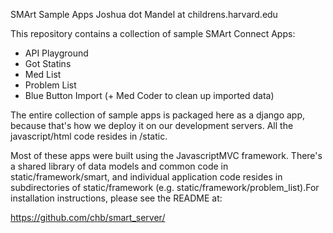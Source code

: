 SMArt Sample Apps
Joshua dot Mandel at childrens.harvard.edu

This repository contains a collection of sample SMArt Connect Apps:
 
 * API Playground 
 * Got Statins
 * Med List
 * Problem List
 * Blue Button Import (+ Med Coder to clean up imported data)

The entire collection of sample apps is packaged here as a django app,
because that's how we deploy it on our development servers.  All the
javascript/html code resides in /static.

Most of these apps were built using the JavascriptMVC framework.
There's a shared library of data models and common code in
static/framework/smart, and individual application code resides in
subdirectories of static/framework
(e.g. static/framework/problem_list).For installation instructions, please see the README at:

  https://github.com/chb/smart_server/